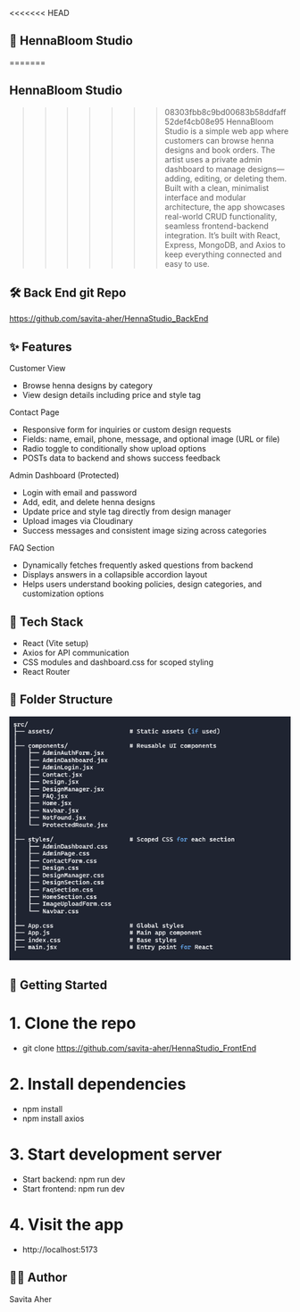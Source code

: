 <<<<<<< HEAD
## 🌿 HennaBloom Studio 
=======
## HennaBloom Studio 
>>>>>>> 08303fbb8c9bd00683b58ddfaff52def4cb08e95
HennaBloom Studio is a simple web app where customers can browse henna designs and book orders. 
The artist uses a private admin dashboard to manage designs—adding, editing, or deleting them. 
Built with a clean, minimalist interface and modular architecture, the app showcases real-world CRUD 
functionality, seamless frontend-backend integration. It’s built with React, Express, MongoDB, and Axios to keep everything connected and easy to use.

## 🛠️  Back End git Repo
 https://github.com/savita-aher/HennaStudio_BackEnd

## ✨ Features
 Customer View
- Browse henna designs by category
- View design details including price and style tag

Contact Page
- Responsive form for inquiries or custom design requests
- Fields: name, email, phone, message, and optional image (URL or file)
- Radio toggle to conditionally show upload options
- POSTs data to backend and shows success feedback

Admin Dashboard (Protected)
- Login with email and password
- Add, edit, and delete henna designs
- Update price and style tag directly from design manager
- Upload images via Cloudinary
- Success messages and consistent image sizing across categories

FAQ Section
- Dynamically fetches frequently asked questions from backend
- Displays answers in a collapsible accordion layout
- Helps users understand booking policies, design categories, and customization    options


## 🧱 Tech Stack
- React (Vite setup)
- Axios for API communication
- CSS modules and dashboard.css for scoped styling
- React Router 


## 📁 Folder Structure
![Frontend folder structure ](./public/FrontendFolder.png)

## 🚀 Getting Started
# 1. Clone the repo
- git clone https://github.com/savita-aher/HennaStudio_FrontEnd

# 2. Install dependencies
- npm install
- npm install axios

# 3. Start development server
- Start backend: npm run dev
- Start frontend: npm run dev

# 4. Visit the app
- http://localhost:5173

## 👩‍💻 Author
Savita Aher












